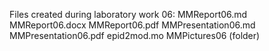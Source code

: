 Files created during laboratory work 06:
MMReport06.md
MMReport06.docx
MMReport06.pdf
MMPresentation06.md
MMPresentation06.pdf
epid2mod.mo
MMPictures06 (folder)
